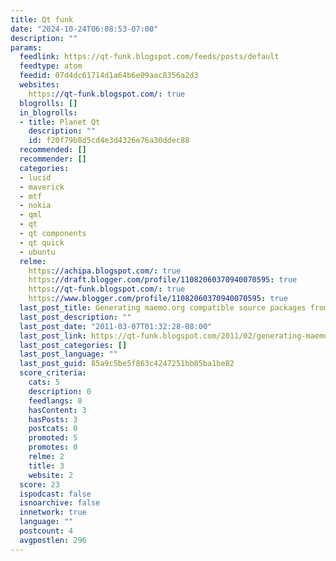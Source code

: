 ```yaml
---
title: Qt funk
date: "2024-10-24T06:08:53-07:00"
description: ""
params:
  feedlink: https://qt-funk.blogspot.com/feeds/posts/default
  feedtype: atom
  feedid: 07d4dc61714d1a64b6e09aac8356a2d3
  websites:
    https://qt-funk.blogspot.com/: true
  blogrolls: []
  in_blogrolls:
  - title: Planet Qt
    description: ""
    id: f20f79b8d5cd4e3d4326e76a30ddec88
  recommended: []
  recommender: []
  categories:
  - lucid
  - maverick
  - mtf
  - nokia
  - qml
  - qt
  - qt components
  - qt quick
  - ubuntu
  relme:
    https://achipa.blogspot.com/: true
    https://draft.blogger.com/profile/11082060370940070595: true
    https://qt-funk.blogspot.com/: true
    https://www.blogger.com/profile/11082060370940070595: true
  last_post_title: Generating maemo.org compatible source packages from QtCreator
  last_post_description: ""
  last_post_date: "2011-03-07T01:32:28-08:00"
  last_post_link: https://qt-funk.blogspot.com/2011/02/generating-maemoorg-compatible-source.html
  last_post_categories: []
  last_post_language: ""
  last_post_guid: 85a9c5be5f863c4247251bb85ba1be82
  score_criteria:
    cats: 5
    description: 0
    feedlangs: 0
    hasContent: 3
    hasPosts: 3
    postcats: 0
    promoted: 5
    promotes: 0
    relme: 2
    title: 3
    website: 2
  score: 23
  ispodcast: false
  isnoarchive: false
  innetwork: true
  language: ""
  postcount: 4
  avgpostlen: 296
---
```


